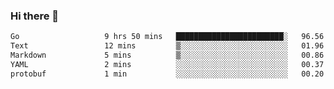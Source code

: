 ### Hi there 👋

<!--
**yeya24/yeya24** is a ✨ _special_ ✨ repository because its `README.md` (this file) appears on your GitHub profile.

Here are some ideas to get you started:

- 🔭 I’m currently working on ...
- 🌱 I’m currently learning ...
- 👯 I’m looking to collaborate on ...
- 🤔 I’m looking for help with ...
- 💬 Ask me about ...
- 📫 How to reach me: ...
- 😄 Pronouns: ...
- ⚡ Fun fact: ...
-->

<!--START_SECTION:waka-->

```txt
Go                   9 hrs 50 mins   ████████████████████████░   96.56 %
Text                 12 mins         ▒░░░░░░░░░░░░░░░░░░░░░░░░   01.96 %
Markdown             5 mins          ▒░░░░░░░░░░░░░░░░░░░░░░░░   00.86 %
YAML                 2 mins          ░░░░░░░░░░░░░░░░░░░░░░░░░   00.37 %
protobuf             1 min           ░░░░░░░░░░░░░░░░░░░░░░░░░   00.20 %
```

<!--END_SECTION:waka-->
